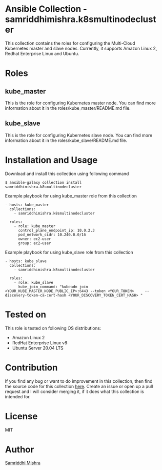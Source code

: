# Ansible Collection - samriddhimishra.k8smultinodecluster

This collection contains the roles for configuring the Multi-Cloud Kubernetes master and slave nodes. Currently, it supports Amazon Linux 2, Redhat Enterprise Linux and Ubuntu.

Roles
=====

kube_master
-----------

This is the role for configuring Kubernetes master node. You can find more information about it in the roles/kube_master/README.md file.

kube_slave
----------

This is the role for configuring Kubernetes slave node. You can find more information about it in the roles/kube_slave/README.md file.

Installation and Usage
======================

Download and install this collection using following command<br>

`$ ansible-galaxy collection install samriddhimishra.k8smultinodecluster`

Example playbook for using kube_master role from this collection

    - hosts: kube_master
      collections:
        - samriddhimishra.k8smultinodecluster

      roles:
        - role: kube_master
          control_plane_endpoint_ip: 10.0.2.3
          pod_network_cidr: 10.240.0.0/16
          owner: ec2-user
          group: ec2-user

Example playbook for using kube_slave role from this collection

    - hosts: kube_slave
      collections:
        - samriddhimishra.k8smultinodecluster

      roles:
        - role: kube_slave
          kube_join_command: "kubeadm join <YOUR_KUBE_MASTER_NODE_PUBLIC_IP>:6443 --token <YOUR_TOKEN>     --discovery-token-ca-cert-hash <YOUR_DISCOVERY_TOKEN_CERT_HASH> "

Tested on
=========

This role is tested on following OS distributions: <br>
- Amazon Linux 2
- RedHat Enterprise Linux v8
- Ubuntu Server 20.04 LTS

Contribution
============

If you find any bug or want to do improvement in this collection, then find the source code for this collection [here](https://github.com/cankush625/multicloudkubernetescluster). Create an issue or open up a pull request and I will consider merging it, if it does what this collection is intended for.

License
=======

MIT

Author
======

[Samriddhi Mishra](https://www.linkedin.com/in/samriddhi-mishra/)

